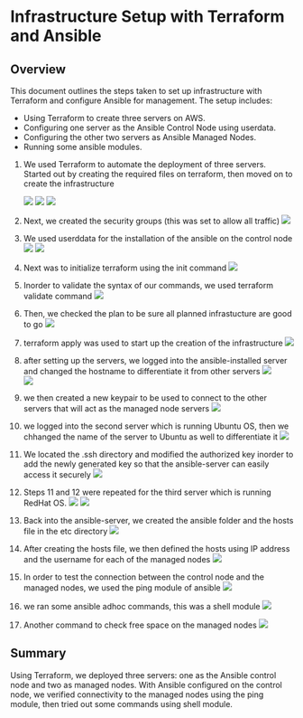 # Infrastructure Setup with Terraform and Ansible
## Overview
This document outlines the steps taken to set up infrastructure with Terraform and configure Ansible for management. The setup includes:

- Using Terraform to create three servers on AWS.
- Configuring one server as the Ansible Control Node using userdata.
- Configuring the other two servers as Ansible Managed Nodes.
- Running some ansible modules.

1. We used Terraform to automate the deployment of three servers. Started out by creating the required files on terraform, then moved on to create the infrastructure

    ![](/img/01.create-files.png)
    ![](/img/02.infrastructures.png)
    ![](/img/03.infra.png)
2. Next, we created the security groups (this was set to allow all traffic)
![](/img/04.sg.png)
3. We used userddata for the installation of the ansible on the control node 
![](/img/06userdata.png)
![](/img/05servers.png)
4. Next was to initialize terraform using the init command 
![](/img/07.terraform-init.png)
5. Inorder to validate the syntax of our commands, we used terraform validate command 
![](/img/08.validate.png)
6. Then, we checked the plan to be sure all planned infrastucture are good to go 
![](/img/09.plan.png)
7. terraform apply was used to start up the creation of the infrastructure
![](/img/10.apply.png)
8. after setting up the servers, we logged into the ansible-installed server and changed the hostname to differentiate it from other servers
![](/img/11.login.png)  
![](/img/12.change-name.png)
9. we then created a new keypair to be used to connect to the other servers that will act as the managed node servers
![](/img/13.gen-key.png)
10. we logged into the second server which is running Ubuntu OS, then we chhanged the name of the server to Ubuntu as well to differentiate it 
![](/img/14server1.png)
11. We located the .ssh directory and modified the authorized key inorder to add the newly generated key so that the ansible-server can easily access it securely 
![](/img/15addkey-1.png)
12. Steps 11 and 12 were repeated for the third server which is running RedHat OS.
![](/img/16.change-name.png)
![](/img/16.addkey-2.png)  
13. Back into the ansible-server, we created the ansible folder and the hosts file in the etc directory 
![](/img/17.hostsfile.png)
14. After creating the hosts file, we then defined the hosts using IP address and the username for each of the managed nodes
![](/img/18definehosts.png)
15. In order to test the connection between the control node and the managed nodes, we used the ping module of ansible 
![](/img/19pingtest.png)
16. we ran some ansible adhoc commands, this was a shell module
![](/img/20.filesystem.png)
17. Another command to check free space on the managed nodes
![](/img/21free-memory.png)

## Summary
Using Terraform, we deployed three servers: one as the Ansible control node and two as managed nodes. With Ansible configured on the control node, we verified connectivity to the managed nodes using the ping module, then tried out some commands using shell module.



